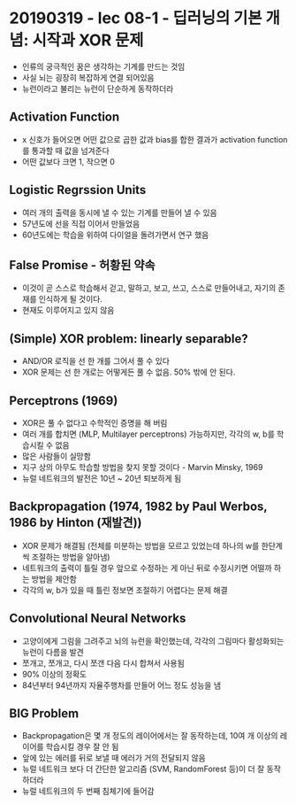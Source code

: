 # 20190319 - lec 08-1 - 딥러닝의 기본 개념: 시작과 XOR 문제

- 인류의 궁극적인 꿈은 생각하는 기계를 만드는 것임
- 사실 뇌는 굉장히 복잡하게 연결 되어있음
- 뉴런이라고 불리는 뉴런이 단순하게 동작하더라

## Activation Function
- x 신호가 들어오면 어떤 값으로 곱한 값과 bias를 합한 결과가 activation function를 통과할 때 값을 넘겨준다
- 어떤 값보다 크면 1, 작으면 0

## Logistic Regrssion Units
- 여러 개의 출력을 동시에 낼 수 있는 기계를 만들어 낼 수 있음
- 57년도에 선을 직접 이어서 만들었음
- 60년도에는 학습을 위하여 다이얼을 돌려가면서 연구 했음

## False Promise - 허황된 약속
- 이것이 곧 스스로 학습해서 걷고, 말하고, 보고, 쓰고, 스스로 만들어내고, 자기의 존재를 인식하게 될 것이다.
- 현재도 이루어지고 있지 않음

## (Simple) XOR problem: linearly separable?
- AND/OR 로직을 선 한 개를 그어서 풀 수 있다
- XOR 문제는 선 한 개로는 어떻게든 풀 수 없음. 50% 밖에 안 된다.

## Perceptrons (1969)
- XOR은 풀 수 없다고 수학적인 증명을 해 버림
- 여러 개를 합치면 (MLP, Multilayer perceptrons) 가능하지만, 각각의 w, b를 학습시킬 수 없음
- 많은 사람들이 실망함
- 지구 상의 아무도 학습할 방법을 찾지 못할 것이다 - Marvin Minsky, 1969
- 뉴럴 네트워크의 발전은 10년 ~ 20년 퇴보하게 됨

## Backpropagation (1974, 1982 by Paul Werbos, 1986 by Hinton (재발견))
- XOR 문제가 해결됨 (전체를 미분하는 방법을 모르고 있었는데 하나의 w를 한단계씩 조절하는 방법을 알아냄)
- 네트워크의 출력이 틀릴 경우 앞으로 수정하는 게 아닌 뒤로 수정시키면 어떨까 하는 방법을 제안함
- 각각의 w, b가 있을 때 틀린 정보면 조절하기 어렵다는 문제 해결

## Convolutional Neural Networks
- 고양이에게 그림을 그려주고 뇌의 뉴런을 확인했는데, 각각의 그림마다 활성화되는 뉴런이 다름을 발견
- 쪼개고, 쪼개고, 다시 쪼갠 다음 다시 합쳐서 사용됨
- 90% 이상의 정확도
- 84년부터 94년까지 자율주행차를 만들어 어느 정도 성능을 냄

## BIG Problem
- Backpropagation은 몇 개 정도의 레이어에서는 잘 동작하는데, 10여 개 이상의 레이어를 학습시킬 경우 잘 안 됨
- 앞에 있는 에러를 뒤로 보낼 때 에러가 거의 전달되지 않음
- 뉴럴 네트워크 보다 더 간단한 알고리즘 (SVM, RandomForest 등)이 더 잘 동작하더라
- 뉴럴 네트워크의 두 번째 침체기에 들어감

